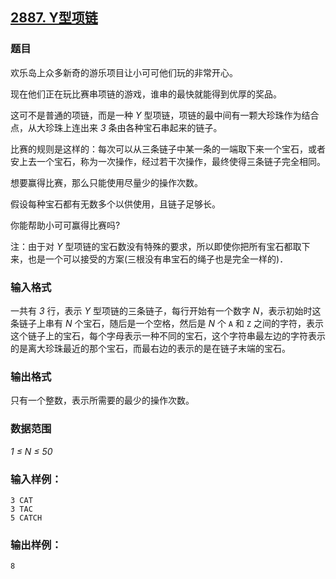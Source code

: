 ## [2887. Y型项链](https://www.acwing.com/problem/content/2890/)

### 题目

欢乐岛上众多新奇的游乐项目让小可可他们玩的非常开心。

现在他们正在玩比赛串项链的游戏，谁串的最快就能得到优厚的奖品。

这可不是普通的项链，而是一种 *Y* 型项链，项链的最中间有一颗大珍珠作为结合点，从大珍珠上连出来 *3* 条由各种宝石串起来的链子。

比赛的规则是这样的：每次可以从三条链子中某一条的一端取下来一个宝石，或者安上去一个宝石，称为一次操作，经过若干次操作，最终使得三条链子完全相同。

想要赢得比赛，那么只能使用尽量少的操作次数。

假设每种宝石都有无数多个以供使用，且链子足够长。

你能帮助小可可赢得比赛吗?

注：由于对 *Y* 型项链的宝石数没有特殊的要求，所以即使你把所有宝石都取下来，也是一个可以接受的方案(三根没有串宝石的绳子也是完全一样的)．

### 输入格式

一共有 *3* 行，表示 *Y* 型项链的三条链子，每行开始有一个数字 *N*，表示初始时这条链子上串有 *N* 个宝石，随后是一个空格，然后是 *N* 个 `A` 和 `Z` 之间的字符，表示这个链子上的宝石，每个字母表示一种不同的宝石，这个字符串最左边的字符表示的是离大珍珠最近的那个宝石，而最右边的表示的是在链子末端的宝石。

### 输出格式

只有一个整数，表示所需要的最少的操作次数。

### 数据范围

*1 ≤ N ≤ 50*

### 输入样例：

```
3 CAT
3 TAC
5 CATCH
```

### 输出样例：

```
8
```
